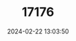 ---
title: "17176"
category: "Phyllops falcatus"
draft: false
date: 2024-02-22 13:03:50
languages:
  English: ["Cuban Fig-eating Bat"]
---